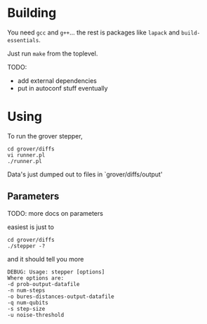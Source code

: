 
# Building

You need `gcc` and `g++`... the rest is packages like `lapack` and `build-essentials`.

Just run `make` from the toplevel.

TODO:

- add external dependencies
- put in autoconf stuff eventually


# Using

To run the grover stepper, 

    cd grover/diffs
    vi runner.pl
    ./runner.pl

Data's just dumped out to files in `grover/diffs/output'


## Parameters

TODO: more docs on parameters

easiest is just to 

    cd grover/diffs
    ./stepper -?

and it should tell you more

    DEBUG: Usage: stepper [options]
    Where options are:
    -d prob-output-datafile 
    -n num-steps
    -o bures-distances-output-datafile
    -q num-qubits
    -s step-size
    -u noise-threshold

